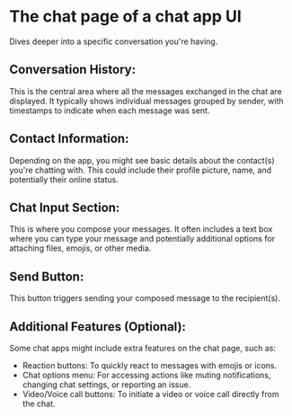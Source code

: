 # The chat page of a chat app UI 
Dives deeper into a specific conversation you're having. 
## Conversation History: 
This is the central area where all the messages exchanged in the chat are displayed. It typically shows individual messages grouped by sender, with timestamps to indicate when each message was sent.

## Contact Information: 
Depending on the app, you might see basic details about the contact(s) you're chatting with. This could include their profile picture, name, and potentially their online status.

## Chat Input Section: 
This is where you compose your messages. It often includes a text box where you can type your message and potentially additional options for attaching files, emojis, or other media.

## Send Button:  
This button triggers sending your composed message to the recipient(s).

## Additional Features (Optional):  
Some chat apps might include extra features on the chat page, such as:

- Reaction buttons: To quickly react to messages with emojis or icons.
- Chat options menu: For accessing actions like muting notifications, changing chat settings, or reporting an issue.
- Video/Voice call buttons: To initiate a video or voice call directly from the chat.